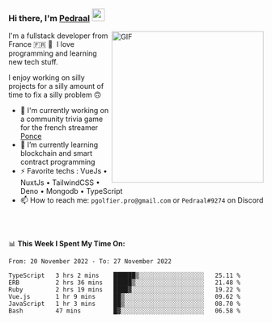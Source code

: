 ### Hi there, I'm <a href="https://pedraal.dev" target="_blank">Pedraal</a> <img src="https://media.giphy.com/media/hvRJCLFzcasrR4ia7z/giphy.gif" width="25px">
<img align="right" alt="GIF" src="https://pedraal.dev/avatar.png" width="300" height="300" />

I'm a fullstack developer from France 🇫🇷 🥖 &nbsp;I love programming and learning new
tech stuff.

I enjoy working on silly projects for a silly amount of time to fix a silly problem 🙃

- 🔭  I'm currently working on a community trivia game for the french streamer <a href="https://twitch.tv/ponce" target="_blank">Ponce</a>
- 🌱 I’m currently learning blockchain and smart contract programming
- ⚡ Favorite techs : VueJs &bull; NuxtJs &bull; TailwindCSS &bull; Deno &bull; Mongodb &bull; TypeScript
- 📫 How to reach me: `pgolfier.pro@gmail.com` or `Pedraal#9274` on Discord

<br>
<br>

📊 **This Week I Spent My Time On:**
<!--START_SECTION:waka-->

```text
From: 20 November 2022 - To: 27 November 2022

TypeScript   3 hrs 2 mins    ██████▒░░░░░░░░░░░░░░░░░░   25.11 %
ERB          2 hrs 36 mins   █████▒░░░░░░░░░░░░░░░░░░░   21.48 %
Ruby         2 hrs 19 mins   ████▓░░░░░░░░░░░░░░░░░░░░   19.22 %
Vue.js       1 hr 9 mins     ██▒░░░░░░░░░░░░░░░░░░░░░░   09.62 %
JavaScript   1 hr 3 mins     ██▒░░░░░░░░░░░░░░░░░░░░░░   08.70 %
Bash         47 mins         █▓░░░░░░░░░░░░░░░░░░░░░░░   06.58 %
```

<!--END_SECTION:waka-->
